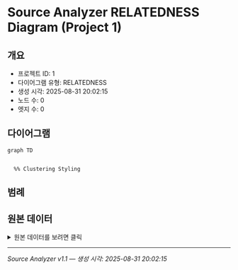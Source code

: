 # Source Analyzer RELATEDNESS Diagram (Project 1)

## 개요
- 프로젝트 ID: 1
- 다이어그램 유형: RELATEDNESS
- 생성 시각: 2025-08-31 20:02:15
- 노드 수: 0
- 엣지 수: 0

## 다이어그램

```mermaid
graph TD


  %% Clustering Styling
```

## 범례


## 원본 데이터

<details>
<summary>원본 데이터를 보려면 클릭</summary>

노드 목록 (0)
```json
```

엣지 목록 (0)
```json
```

</details>

---
*Source Analyzer v1.1 — 생성 시각: 2025-08-31 20:02:15*